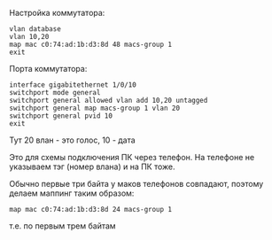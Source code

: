 Настройка коммутатора:
```
vlan database
vlan 10,20
map mac c0:74:ad:1b:d3:8d 48 macs-group 1
exit
```

Порта коммутатора:
```
interface gigabitethernet 1/0/10
switchport mode general
switchport general allowed vlan add 10,20 untagged
switchport general map macs-group 1 vlan 20
switchport general pvid 10
exit
```

Тут 20 влан - это голос, 10 - дата

Это для схемы подключения ПК через телефон.
На телефоне не указываем тэг (номер влана) и на ПК тоже.

Обычно первые три байта у маков телефонов совпадают, поэтому делаем маппинг таким образом:
```
map mac c0:74:ad:1b:d3:8d 24 macs-group 1
```
т.е. по первым трем байтам
